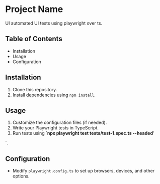 # Project Name

UI automated UI tests using playwright over ts. 

## Table of Contents
- Installation 
- Usage 
- Configuration

## Installation
1. Clone this repository.
2. Install dependencies using `npm install`.

## Usage
1. Customize the configuration files (if needed).
2. Write your Playwright tests in TypeScript.
3. Run tests using `**npx playwright test tests/test-1.spec.ts --headed**'

`.

## Configuration
- Modify `playwright.config.ts` to set up browsers, devices, and other options.

